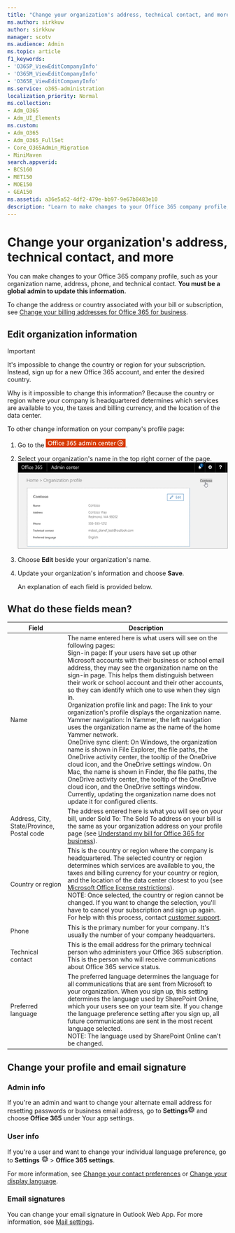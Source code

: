 ```yaml
---
title: "Change your organization's address, technical contact, and more"
ms.author: sirkkuw
author: sirkkuw
manager: scotv
ms.audience: Admin
ms.topic: article
f1_keywords:
- 'O365P_ViewEditCompanyInfo'
- 'O365M_ViewEditCompanyInfo'
- 'O365E_ViewEditCompanyInfo'
ms.service: o365-administration
localization_priority: Normal
ms.collection:
- Adm_O365
- Adm_UI_Elements
ms.custom:
- Adm_O365
- Adm_O365_FullSet
- Core_O365Admin_Migration
- MiniMaven
search.appverid:
- BCS160
- MET150
- MOE150
- GEA150
ms.assetid: a36e5a52-4df2-479e-bb97-9e67b8483e10
description: "Learn to make changes to your Office 365 company profile, such as organization name, address, phone, technical contact, and email."
---
```


# Change your organization's address, technical contact, and more
  
You can make changes to your Office 365 company profile, such as your organization name, address, phone, and technical contact. **You must be a global admin to update this information.**
  
To change the address or country associated with your bill or subscription, see [Change your billing addresses for Office 365 for business](../subscriptions-and-billing/change-your-billing-addresses.md).
   
## Edit organization information

 > [!IMPORTANT]
> It's impossible to change the country or region for your subscription. Instead, sign up for a new Office 365 account, and enter the desired country. 
  
Why is it impossible to change this information? Because the country or region where your company is headquartered determines which services are available to you, the taxes and billing currency, and the location of the data center.
  
To other change information on your company's profile page:
  
1. Go to the [![Go to the Office 365 admin center](../media/e00ba917-c3fb-4173-b344-43eb5c7eeb15.png)](https://portal.office.com/adminportal/home).

2. Select your organization's name in the top right corner of the page.<br/>![Select your business](../media/f9a9072e-bbed-47fa-9abc-aef58d77f6f1.png)
  
3. Choose **Edit** beside your organization's name. 
    
4. Update your organization's information and choose **Save**.
    
    An explanation of each field is provided below.
    
## What do these fields mean?


|**Field**  |**Description**  |
|---------|---------|
|Name  <br/>   | The name entered here is what users will see on the following pages:  <br/>  Sign-in page: If your users have set up other Microsoft accounts with their business or school email address, they may see the organization name on the sign-in page. This helps them distinguish between their work or school account and their other accounts, so they can identify which one to use when they sign in.  <br/>  Organization profile link and page: The link to your organization's profile displays the organization name.  <br/>  Yammer navigation: In Yammer, the left navigation uses the organization name as the name of the home Yammer network.  <br/> OneDrive sync client: On Windows, the organization name is shown in File Explorer, the file paths, the OneDrive activity center, the tooltip of the OneDrive cloud icon, and the OneDrive settings window. On Mac, the name is shown in Finder, the file paths, the OneDrive activity center, the tooltip of the OneDrive cloud icon, and the OneDrive settings window. Currently, updating the organization name does not update it for configured clients. <br/>        |
|Address, City, State/Province, Postal code  <br/>     | The address entered here is what you will see on your bill, under Sold To: The Sold To address on your bill is the same as your organization address on your profile page (see [Understand my bill for Office 365 for business](../subscriptions-and-billing/understand-your-invoice.md)).  <br/>        |
|Country or region  <br/>    | This is the country or region where the company is headquartered. The selected country or region determines which services are available to you, the taxes and billing currency for your country or region, and the location of the data center closest to you (see [Microsoft Office license restrictions](https://office.microsoft.com/redir/FX103037529)).<br/>NOTE: Once selected, the country or region cannot be changed. If you want to change the selection, you'll have to cancel your subscription and sign up again. For help with this process, contact [customer support](https://go.microsoft.com/fwlink/p/?linkid=518322).        |
|Phone  <br/>     | This is the primary number for your company. It's usually the number of your company headquarters.  <br/>        |
|Technical contact  <br/> |This is the email address for the primary technical person who administers your Office 365 subscription. This is the person who will receive communications about Office 365 service status.  <br/> |
|Preferred language  <br/> |The preferred language determines the language for all communications that are sent from Microsoft to your organization. When you sign up, this setting determines the language used by SharePoint Online, which your users see on your team site. If you change the language preference setting after you sign up, all future communications are sent in the most recent language selected.  <br/> NOTE: The language used by SharePoint Online can't be changed.           |
   
## Change your profile and email signature

### Admin info
  
If you're an admin and want to change your alternate email address for resetting passwords or business email address, go to **Settings**![Settings](../media/4b83e9cb-c7e4-46c8-b3d1-cfee017123ae.png) and choose **Office 365** under Your app settings. 
    
### User info
  
If you're a user and want to change your individual language preference, go to **Settings** ![Settings](../media/4b83e9cb-c7e4-46c8-b3d1-cfee017123ae.png) \> **Office 365 settings**.
    
For more information, see [Change your contact preferences](change-contact-preferences.md) or [Change your display language](https://support.office.com/article/6f238bff-5252-441e-b32b-655d5d85d15b.aspx).
  
### Email signatures
  
You can change your email signature in Outlook Web App. For more information, see [Mail settings](https://support.office.com/article/30c69a79-efc6-42d2-b740-4bf1c1f8a01c.aspx).
    

